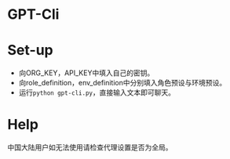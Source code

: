 # GPT-Cli
# Set-up
+ 向ORG_KEY，API_KEY中填入自己的密钥。
+ 向role_definition，env_definition中分别填入角色预设与环境预设。
+ 运行```python gpt-cli.py```，直接输入文本即可聊天。
# Help
中国大陆用户如无法使用请检查代理设置是否为全局。
